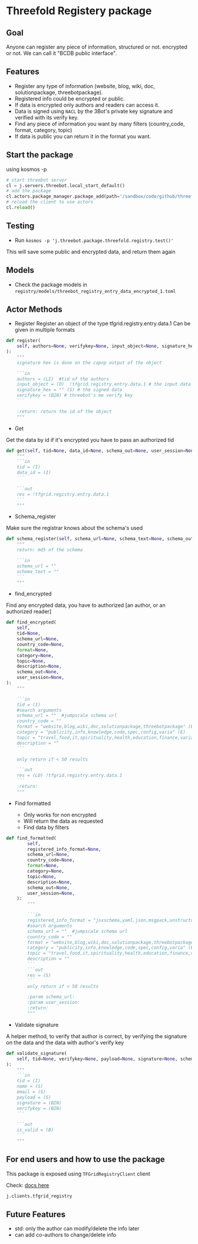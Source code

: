 # Threefold Registery package

## Goal

Anyone can register any piece of information, structured or not. encrypted or not.
We can call it "BCDB public interface".

## Features

- Register any type of information (website, blog, wiki, doc, solutionpackage, threebotpackage).
- Registered info could be encrypted or public.
- If data is encrypted only authors and readers can access it.
- Data is signed using `NACL` by the 3Bot's private key signature and verified with its verify key.
- Find any piece of information you want by many filters (country_code, format, category, topic)
- If data is public you can return it in the format you want.

## Start the package

using kosmos -p

```python
# start threebot server
cl = j.servers.threebot.local_start_default()
# add the package
cl.actors.package_manager.package_add(path='/sandbox/code/github/threefoldtech/jumpscaleX_threebot/ThreeBotPackages/tfgrid/registry/')
# reload the client to use actors
cl.reload()
```

## Testing

- Run `kosmos -p 'j.threebot.package.threefold.registry.test()'`

This will save some public and encrypted data, and return them again

## Models

- Check the package models in `registry/models/threebot_registry_entry_data_encrypted_1.toml`

## Actor Methods

- Register
Register an object of the type tfgrid.registry.entry.data.1
Can be given in multiple formats

```python
def register(
    self, authors=None, verifykey=None, input_object=None, signature_hex=None, schema_out=None, user_session=None
):
    """
    signature hex is done on the capnp output of the object

    ```in
    authors = (LI)  #tid of the authors
    input_object = (O)  !tfgrid.registry.entry.data.1 # the input data
    signature_hex = "" (S) # the signed data
    verifykey = (BIN) # threebot's me verify key
    ```

    :return: return the id of the object
    """
```

- Get

Get the data by id
if it's encrypted you have to pass an authorized tid

```python
def get(self, tid=None, data_id=None, schema_out=None, user_session=None):
    """
    ```in
    tid = (I)
    data_id = (I)
    ```

    ```out
    res = !tfgrid.registry.entry.data.1
    ```
    """
```

- Schema_register

Make sure the registrar knows about the schema's used

```python
def schema_register(self, schema_url=None, schema_text=None, schema_out=None, user_session=None):
    """
    return: md5 of the schema

    ```in
    schema_url = ""
    schema_text = ""
    ```
    """
```

- find_encrypted

Find any encrypted data, you have to authorized [an author, or an authorized reader]

```python
def find_encrypted(
    self,
    tid=None,
    schema_url=None,
    country_code=None,
    format=None,
    category=None,
    topic=None,
    description=None,
    schema_out=None,
    user_session=None,
):
    """

    ```in
    tid = (I)
    #search arguments
    schema_url = ""  #jumpscale schema url
    country_code = ""
    format = "website,blog,wiki,doc,solutionpackage,threebotpackage" (E)
    category = "publicity,info,knowledge,code,spec,config,varia" (E)
    topic = "travel,food,it,spirituality,health,education,finance,varia" (E)
    description = ""
    ```

    only return if < 50 results

    ```out
    res = (LO) !tfgrid.registry.entry.data.1
    ```
    :return:
    """
```

- Find formatted

  - Only works for non encrypted
  - Will return the data as requested
  - Find data by filters

```python
def find_formatted(
        self,
        registered_info_format=None,
        schema_url=None,
        country_code=None,
        format=None,
        category=None,
        topic=None,
        description=None,
        schema_out=None,
        user_session=None,
    ):
        """

        ```in
        registered_info_format = "jsxschema,yaml,json,msgpack,unstructured" (E)
        #search arguments
        schema_url = ""  #jumpscale schema url
        country_code = ""
        format = "website,blog,wiki,doc,solutionpackage,threebotpackage" (E)
        category = "publicity,info,knowledge,code,spec,config,varia" (E)
        topic = "travel,food,it,spirituality,health,education,finance,varia" (E)
        description = ""
        ```
        ```out
        res = (S)
        ```
        only return if < 50 results

        :param schema_url:
        :param user_session:
        :return:
        """
```

- Validate signature

A helper method, to verify that author is correct, by verifying the signature on the data and the data with author's verify key

```python
def validate_signature(
    self, tid=None, verifykey=None, payload=None, signature=None, schema_out=None, user_session=None
):
    """
    ```in
    tid = (I)
    name = (S)
    email = (S)
    payload = (S)
    signature = (BIN)
    verifykey = (BIN)
    ```

    ```out
    is_valid = (B)
    ```
    """
```

## For end users and how to use the package

This package is exposed using ```TFGridRegistryClient``` client

Check: [docs here](https://github.com/threefoldtech/jumpscaleX_core/blob/development/JumpscaleCore/clients/tfgrid_registry/README.md)

```python
j.clients.tfgrid_registry
```

## Future Features

- std: only the author can modify/delete the info later
- can add co-authors to change/delete info
